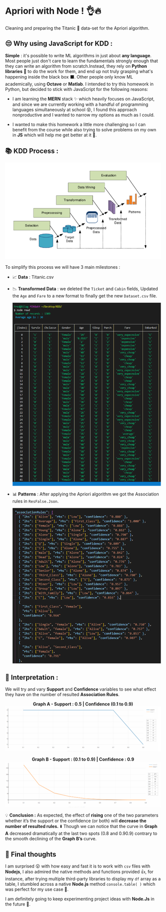 # Apriori with Node ! 👌🔥

Cleaning and preparing the Titanic 🚢 data-set for the Apriori algorithm.

## 😒 Why using JavaScript for KDD :

**Simple** :
it's possible to write ML algorithms in just about **any language**.
Most people just don't care to learn the fundamentals strongly enough that they can write an algorithm from scratch.Instead, they rely on **Python libraries** 🐍 to do the work for them, and end up not truly grasping what's happening inside the black box ⬛️. Other people only know ML academically, using **Octave** or **Matlab**.
I intended to try this homework in Python, but decided to stick with JavaScript for the following reasons:

- I am learning the **MERN** stack ✨ which heavily focuses on JavaScript, and since we are currently working with a handful of programming languages simultaneously at school 😵, I found this approach nonproductive and I wanted to narrow my options as much as I could.

- I wanted to make this homework a little more challenging so I can benefit from the course while also trying to solve problems on my own in **JS** which will help me get better at it 💪.

## 📚 KDD Process :

<p align="center">
  <img  src="https://raw.githubusercontent.com/10Fred10/Apriori-with-Node/master/readme-assets/KDD-process.png">
</p>
To simplify this process we will have 3 main milestones :

- 📈 **Data** : Titanic.csv
- 📉 **Transformed Data** : we deleted the `Ticket` and `Cabin` fields,
  Updated the `Age` and `Fare` to a new format to finally get the new `Dataset.csv` file.

  <p align="center">
    <img  src="https://raw.githubusercontent.com/10Fred10/Apriori-with-Node/master/readme-assets/clean-data.png">
  </p>

- 📊 **Patterns** : After applying the Apriori algorithm we got the Association rules in `ResFalse.Json`.
  <p align="center">
    <img  src="https://raw.githubusercontent.com/10Fred10/Apriori-with-Node/master/readme-assets/association-rules.png">
  </p>

## 🔬 Interpretation :

We will try and vary **Support** and **Confidence** variables to see what effect they have on the number of resulted **Association Rules**.

<p align="center">
<b>Graph A - Support : 0.5 | Confidence (0.1 to 0.9)</b>
  <img  src="https://raw.githubusercontent.com/10Fred10/Apriori-with-Node/master/readme-assets/Graph-A.png">
</p>

<p align="center">
<b>Graph B - Support : (0.1 to 0.9) | Confidence : 0.9</b>
  <img  src="https://raw.githubusercontent.com/10Fred10/Apriori-with-Node/master/readme-assets/Graph-B.png">
</p>

💡 **Conclusion :**
As expected, the effect of **rising** one of the two parameters whether it’s the support or the confidence
(or both) will **decrease the number of resulted rules.** ⬇️
Though we can notice that the curve in **Graph A** decreased dramatically at the last two spots (0.8 and 0.90.9) contrary to the smooth declining of the **Graph B’s** curve.

## 💭 Final thoughts

I am surprised 😲 with how easy and fast it is to work with `csv` files with **Nodejs**, I also admired the native methods and functions provided 👍, for instance, after trying multiple third-party libraries to display my `df` array as a table, I stumbled across a native **Node.js** method `console.table( )` which was perfect for my use case 💎.

I am definitely going to keep experimenting project ideas with **Node.Js** in the future 🤘.
